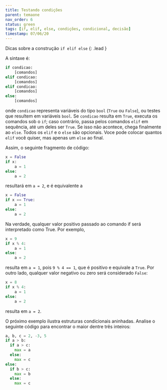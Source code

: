 ```yaml
---
title: Testando condições
parent: temaone
nav_order: 6
status: green
tags: [if, elif, else, condições, condicional, decisão]
timestamp: 07/06/20
---
```


Dicas sobre a construção `if elif else`
{: .lead }

A sintaxe é:

```python
if condicao:
    [comandos]
elif condicao:
    [comandos]
elif condicao:
    [comandos]
else:
    [comandos]
```

onde `condicao` representa variáveis do tipo `bool` (`True` ou `False`), ou testes que resultem em variáveis `bool`. Se `condicao` resulta em `True`, executa os comandos sob o `if`; caso contrário, passa pelos comandos `elif` em sequência, até um deles ser `True`. Se isso não acontece, chega finalmente ao `else`. Todos os `elif` e o `else` são opcionais. Voce pode colocar quantos `elif` você quiser, mas apenas um `else` ao final.

Assim, o seguinte fragmento de código:
```python
x = False
if x:
    a = 1
else:
    a = 2
```
resultará em `a = 2`, e é equivalente a
```python
x = False
if x == True:
    a = 1
else:
    a = 2
```

Na verdade, qualquer valor positivo passado ao comando if será interpretado como True. Por exemplo,
```python
x = 9
if x % 4:
    a = 1
else:
    a = 2
```
resulta em `a = 1`, pois `9 % 4 == 1`, que é positivo e equivale a `True`. Por outro lado, qualquer valor negativo ou zero será considerado `False`:
```python
x = 8
if x % 4:
    a = 1
else:
    a = 2
```
resulta em `a = 2`.

O próximo exemplo ilustra estruturas condicionais aninhadas. Analise o seguinte código para encontrar o maior dentre três inteiros:
```python
a, b, c = 2, -3, 5
if a > b:
  if a > c:
    max = a
  else:
    max = c
else:
  if b > c:
    max = b
  else:
    max = c
```


